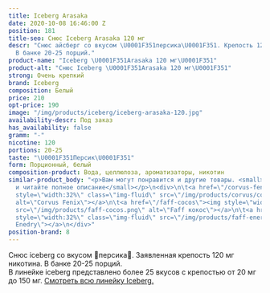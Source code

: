 ```yaml
---
title: Iceberg Arasaka
date: 2020-10-08 16:46:00 Z
position: 181
title-seo: Снюс Iceberg Arasaka 120 мг
descr: "Снюс айсберг со вкусом \U0001F351персика\U0001F351. Крепость 120 мг никотина.
  В банке 20-25 порций."
product-name: "Iceberg \U0001F351Arasaka 120 мг\U0001F351"
product-alt: "Снюс Iceberg \U0001F351Arasaka 120 мг\U0001F351"
strong: Очень крепкий
brand: Iceberg
composition: Белый
price: 210
opt-price: 190
image: "/img/products/iceberg/iceberg-arasaka-120.jpg"
availability-descr: Под заказ
has_availability: false
gramm: "-"
nicotine: 120
portions: 20-25
taste: "\U0001F351Персик\U0001F351"
form: Порционный, белый
composition-product: Вода, целлюлоза, ароматизаторы, никотин
similar-product_body: "<p>Вам могут понравится и другие товары. <small>Жмите на картинки
  и читайте полное описание</small></p>\n<div>\n\t<a href=\"/corvus-fenix-barberry\"><img
  style=\"width:32%\" class=\"img-fluid\" src=\"/img/products/corvus/corvus-fenix.png\"
  alt=\"Corvus Fenix\"></a>\n\t<a href=\"/faff-cocos\"><img style=\"width:32%\" class=\"img-fluid\"
  src=\"/img/products/faff-cocos.png\" alt=\"Faff кокос\"></a>\n\t<a href=\"/faff-snus-energy\"><img
  style=\"width:32%\" class=\"img-fluid\" src=\"/img/products/faff-energy.png\" alt=\"Faff
  Enedry\"></a>\n</div>"
position-brand: 8
---
```


Снюс iceberg со вкусом 🍑персика🍑. Заявленная крепость 120 мг никотина. В банке 20-25 порций.<br> 
В линейке iceberg представлено более 25 вкусов с крепостью от 20 мг до 150 мг. <a href="/iceberg">Смотреть всю линейку Iceberg.</a>